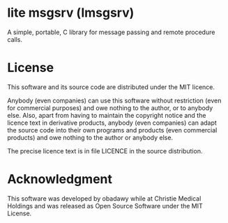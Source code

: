 # lite msgsrv (lmsgsrv)
A simple, portable, C library for message passing and remote procedure calls.

# License
This software and its source code are distributed under the MIT licence.

Anybody (even companies) can use this software without restriction (even for commercial purposes) and owe nothing to the author, or to anybody else. Also, apart from having to maintain the copyright notice and the licence text in derivative products, anybody (even companies) can adapt the source code into their own programs and products (even commercial products) and owe nothing to the author or anybody else.

The precise licence text is in file LICENCE in the source distribution.

# Acknowledgment
This software was developed by obadawy while at Christie Medical Holdings and was released as Open Source Software under the MIT License.
